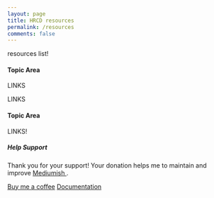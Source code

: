 ```yaml
---
layout: page
title: HRCD resources
permalink: /resources
comments: false
---
```


<div class="row justify-content-between">
<div class="col-md-8 pr-5">

<p>resources list!</p>

<h4>Topic Area</h4>

<p>LINKS</p>

<p>LINKS</p>

<h4>Topic Area</h4>

<p>LINKS!</p>

</div>

<div class="col-md-4">

<div class="sticky-top sticky-top-80">
<h5>Help Support</h5>

<p>Thank you for your support! Your donation helps me to maintain and improve <a target="_blank" href="https://github.com/wowthemesnet/mediumish-theme-jekyll">Mediumish <i class="fab fa-github"></i></a>.</p>

<a target="_blank" href="https://www.wowthemes.net/donate/" class="btn btn-danger">Buy me a coffee</a> <a target="_blank" href="https://bootstrapstarter.com/bootstrap-templates/template-mediumish-bootstrap-jekyll/" class="btn btn-warning">Documentation</a>

</div>
</div>
</div>
